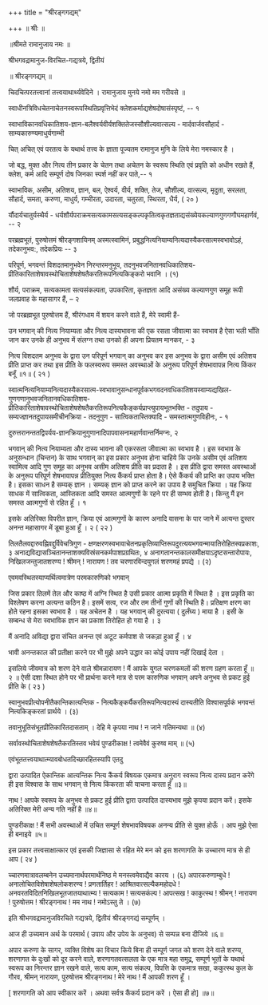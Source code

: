 +++
title = "श्रीरङ्गगद्यम्"

+++
॥ श्रीः ॥

॥श्रीमते रामानुजाय नमः ॥

श्रीभगवद्रामानुज-विरचित-गद्यत्रये, द्वितीयं

॥ श्रीरङ्गगद्यम् ॥

चिदचित्परतत्त्वानां तत्त्वयाथार्थ्यवेदिने ।
रामानुजाय मुनये नमो मम गरीयसे ॥

स्वाधीनत्रिविधचेतनाचेतनस्वरूपस्थितिप्रवृत्तिभेदं क्लेशकर्माद्यशेषदोषासंस्पृष्टं, -- १

स्वाभाविकानवधिकातिशय-ज्ञान-बलैश्वर्यवीर्यशक्तितेजस्सौशील्यवात्सल्य - मार्दवार्जवसौहार्द - साम्यकारुण्यमाधुर्यगाम्भी

चित् अचित् एवं परतत्व के यथार्थ तत्त्व के ज्ञाता पूज्यतम रामानुज मुनि के लिये मेरा नमस्कार है ।

जो बद्ध, मुक्त और नित्य तीन प्रकार के चेतन तथा अचेतन के स्वरूप स्थिति एवं प्रवृति को अधीन रखते हैं, क्लेश, कर्म आदि सम्पूर्ण दोष जिनका स्पर्श नहीं कर पाते,-- १

स्वाभाविक, असीम, अतिशय, ज्ञान, बल, ऐश्वर्य, वीर्य, शक्ति, तेज, सौशील्य, वात्सल्य, मृदुता, सरलता, सौहार्द, समता, करुणा, माधुर्य, गम्भीरता, उदारता, चतुरता, स्थिरता, धैर्य, ( २० )

र्यौदार्यचातुर्यस्थैर्य - धर्यशौर्यपराक्रमसत्यकामसत्यसङ्कल्पकृतित्वकृतज्ञताद्यसंख्येयकल्याणगुणगणौघमहार्णवं, -- २

परब्रह्मभूतं, पुरुषोत्तमं श्रीरङ्गशायिनम् अस्मत्स्वामिनं, प्रबुद्धनित्यनियाम्यनित्यदास्यैकरसात्मस्वभावोऽहं, तदेकानुभव:, तदेकप्रियः -- ३

परिपूर्ण, भगवन्तं विशदतमानुभवेन निरन्तरमनुभूय, तदनुभवजनितानवधिकातिशय-प्रीतिकारिताशेषावस्थोचिताशेषशेषतैकरतिरूपनित्यकिङ्करो भवानि ।                              (१)

शौर्य, पराक्रम, सत्यकामता सत्यसंकल्पता, उपकारिता, कृतज्ञता आदि असंख्य कल्याणगुण समूह रूपी जलप्रवाह के महासागर हैं, – २

जो परब्रह्मभूत पुरुषोत्तम हैं, श्रीरंगधाम में शयन करने वाले हैं, मेरे स्वामी हैं-

उन भगवान् की नित्य नियाम्यता और नित्य दास्यभावना की एक रसता जीवात्मा का स्वभाव है ऐसा भली भाँति जान कर उनके ही अनुभव में संलग्न तथा उनको ही अपना प्रियतम मानकर, - ३

नित्य विशदतम अनुभव के द्वारा उन परिपूर्ण भगवान् का अनुभव कर इस अनुभव के द्वारा असीम एवं अतिशय प्रीति प्राप्त कर तथा इस प्रीति के फलस्वरूप समस्त अवस्थाओं के अनुरूप परिपूर्ण शेषभावापन्न नित्य किंकर बनूँ ॥१॥ ( २१ )

स्वात्मनित्यनियाम्यनित्यदास्यैकरसात्म-स्वभावानुसन्धानपूर्वकभगवदनवधिकातिशयस्वाम्यद्यखिल-गुणगणानुभवजनितानवधिकातिशय-प्रीतिकारिताशेषावस्थोचिताशेषशेषतैकरतिरूपनित्यकैङ्कर्यप्राप्त्युपायभूतभक्ति - तदुपाय - सम्यज्ज्ञानतदुपायसमीचीनक्रिया - तदनुगुण - सात्विकतास्तिक्यादि - समस्तात्मगुणविहीनः, - १

दुरुत्तरानन्ततद्विपर्यय-ज्ञानक्रियानुगुणानादिपापवासनामहार्णवान्तर्निमग्नः, २

भगवान् की नित्य नियाम्यता और दास्य भावना की एकरसता जीवात्मा का स्वभाव है । इस स्वभाव के अनुसन्धान (चिन्तन) के साथ भगवान् का इस प्रकार अनुभव होना चाहिये कि उनके असीम एवं अतिशय स्वामित्व आदि गुण समूह का अनुभव असीम अतिशय प्रीति का प्रदाता है । इस प्रीति द्वारा समस्त अवस्थाओं के अनुरूप परिपूर्ण शेषभावापन्न प्रीतियुक्त नित्य कैंकर्य प्राप्त होता है। ऐसे कैंकर्य की प्राप्ति का उपाय भक्ति है। इसका साधन है सम्यक् ज्ञान । सम्यक् ज्ञान को प्राप्त करने का उपाय है समुचित क्रिया । यह क्रिया साधक में सात्विकता, आस्तिकता आदि समस्त आत्मगुणों के रहने पर ही सम्भव होती है। किन्तु मैं इन समस्त आत्मगुणों से रहित हूँ । १

इसके अतिरिक्त विपरीत ज्ञान, क्रिया एवं आत्मगुणों के कारण अनादि वासना के पार जाने में अत्यन्त दुस्तर अनन्त महासागर में डूबा हुआ हूँ । २ ( २२ )

तिलतैलवद्दारुवह्निवद्दुर्विवेचत्रिगुण - क्षणक्षरणस्वभावाचेतनप्रकृतिव्याप्तिरूपदुरत्ययभगवन्मायातिरोहितस्वप्रकाशः, ३ अनाद्यविद्यासञ्चितानन्ताशक्यविस्रंसनकर्मपाशप्रग्रथितः, ४ अनागतानन्तकालसमीक्षयाऽदृष्टसन्तारोपायः, निखिलजन्तुजातशरण्य ! श्रीमन् ! नारायण ! तव चरणारविन्दयुगलं शरणमहं प्रपद्ये ।                                                         (२)

एवमवस्थितस्याप्यर्थित्वमात्रेण परमकारुणिको भगवान्

जिस प्रकार तिलमें तेल और काष्ठ में अग्नि स्थित है उसी प्रकार आत्मा प्रकृति में स्थित है । इस प्रकृति का विश्लेषण करना अत्यन्त कठिन है। इसमें सत्व, रज और तम तीनों गुणों की स्थिति है। प्रतिक्षण क्षरण का होते रहना इसका स्वभाव है । यह अचेतन है । यह भगवान् की दुरत्यया ( दुर्लंघ्य ) माया है । इसी के सम्बन्ध से मेरा स्वभाविक ज्ञान का प्रकाश तिरोहित हो गया है । ३

मैं अनादि अविद्या द्वारा संचित अनन्त एवं अटूट कर्मपाश से जकड़ा हुआ हूँ । ४

भावी अनन्तकाल की प्रतीक्षा करने पर भी मुझे अपने उद्धार का कोई उपाय नहीं दिखाई देता ।

इसलिये जीवमात्र को शरण देने वाले श्रीमन्नारायण ! मैं आपके युगल चरणकमलों की शरण ग्रहण करता हूँ ॥ २ ॥ ऐसी दशा स्थित होने पर भी प्रार्थना करने मात्र से परम कारुणिक भगवान् अपने अनुभव से प्रकट हुई प्रीति के ( २३ )

स्वानुभवप्रीत्योपनीतैकान्तिकात्यन्तिक - नित्यकैङ्कर्यैकरतिरूपनित्यदास्यं दास्यतीति विश्वासपूर्वकं भगवन्तं नित्यकिङ्करतां प्रार्थये ।                                                                     (३)

तवानुभूतिसंभूतप्रीतिकारितदासताम्  । देहि मे कृपया नाथ ! न जाने गतिमन्यथा ॥                      (४)

सर्वावस्थोचिताशेषशेषतैकरतिस्तव भवेयं पुण्डरीकाक्ष ! त्वमेवैवं कुरुष्व माम् ॥                     (५)

एवंभूततत्त्वयाथात्म्यावबोधतदिच्छारहितस्यापि एतदु

द्वारा उत्पादित ऐकान्तिक आत्यन्तिक नित्य कैंकर्य बिषयक
एकमात्र अनुराग स्वरूप नित्य दास्य प्रदान करेंगे ही इस
विश्वास के साथ भगवान् से नित्य किंकरता की याचना
करता हूँ ॥३॥

नाथ ! आपके स्वरूप के अनुभव से प्रकट हुई प्रीति द्वारा
उत्पादित दास्यभाव मुझे कृपया प्रदान करें। इसके अतिरिक्त
मेरी अन्य गति नहीं है ॥४॥

पुण्डरीकाक्ष ! मैं सभी अवस्थाओं में उचित सम्पूर्ण
शेषभावविषयक अनन्य प्रीति से युक्त होऊँ । आप मुझे ऐसा
ही बनाइये ॥५॥

इस प्रकार तत्त्वसाक्षात्कार एवं इसकी जिज्ञासा से रहित मेरे मन को इस शरणागति के उच्चारण मात्र से ही आप ( २४ )

च्चारणमात्रावलम्बनेन उच्यमानार्थपरमार्थनिष्ठ मे मनस्त्वमेवाद्यैव कारय ।                                                 (६) अपारकरुणाम्बुधे ! अनालोचितविशेषाशेषलोकशरण्य ! प्रणतार्तिहर ! आश्रितवात्सल्यैकमहोदधे ! अनवरतविदितनिखिलभूतजातयाथात्म्य ! सत्यकाम !  सत्यसकंल्प ! आपत्सख ! काकुत्स्थ ! श्रीमन् ! नारायण ! पुरुषोत्तम ! श्रीरङ्गनाथ ! मम नाथ ! नमोऽस्तु ते ।                   (७)

इति श्रीभगवद्रामानुजविरचिते गद्यत्रये, द्वितीयं श्रीरङ्गगद्यं सम्पूर्णम् ।

आज ही उच्यमान अर्थ के परमार्थ ( उपाय और उपेय के
अनुभव) से सम्पन्न बना दीजिये ॥६॥

अपार करुणा के सागर, व्यक्ति विशेष का विचार किये बिना ही सम्पूर्ण जगत को शरण देने वाले शरण्य, शरणागत के दुःखों को दूर करने वाले, शरणागतवत्सलता के एक मात्र महा समुद्र, सम्पूर्ण भूतों के यथार्थ स्वरूप का निरन्तर ज्ञान रखने वाले, सत्य काम, सत्य संकल्प, विपत्ति के एकमात्र सखा, ककुत्स्थ कुल के गौरव, श्रीमन् नारायण, पुरुषोत्तम श्रीरङ्गनाथ ! मेरे नाथ ! मैं आपकी शरण हूँ ।

[ शरणागति को आप स्वीकार करें । अथवा सर्वत्र कैंकर्य
प्रदान करें ।
ऐसा ही हो] ॥७॥


